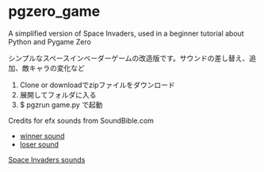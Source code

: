 # pgzero_game
A simplified version of Space Invaders, used in a beginner tutorial about Python and Pygame Zero

シンプルなスペースインベーダーゲームの改造版です。サウンドの差し替え、追加、敵キャラの変化など


1. Clone or downloadでzipファイルをダウンロード
2. 展開してフォルダに入る
3. $ pgzrun game.py で起動

Credits for efx sounds from SoundBible.com
- [winner sound](http://soundbible.com/480-Kids-Cheering.html)
- [loser sound](http://soundbible.com/1810-Wind.html)

[Space Invaders sounds](http://samples.mameworld.info/Unofficial%20Samples.htm)
